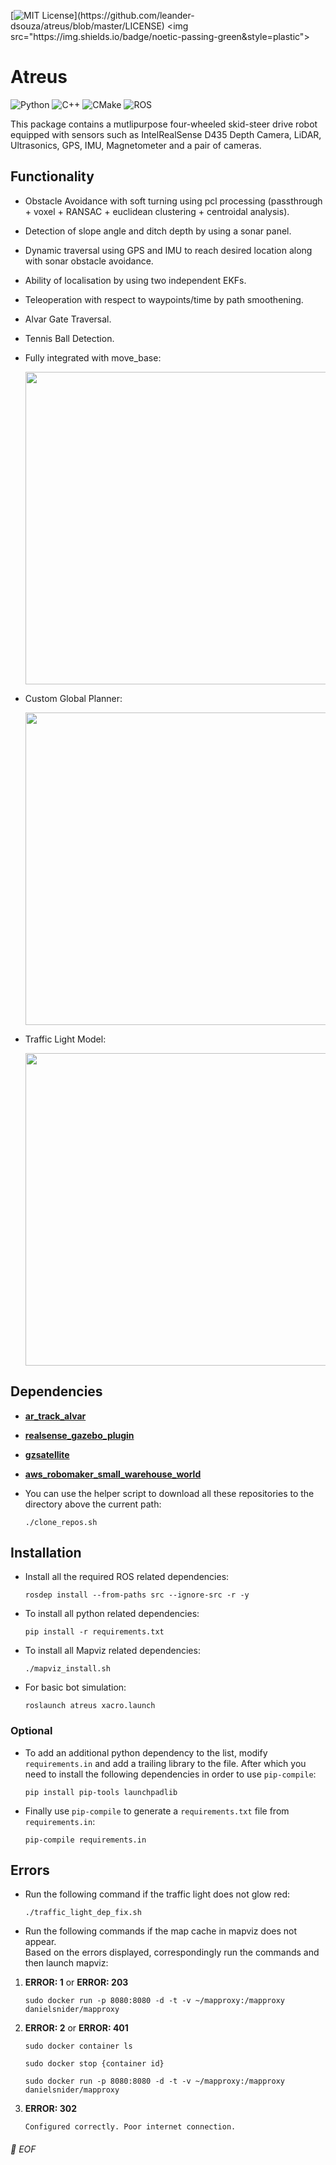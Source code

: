 [![MIT License](https://img.shields.io/apm/l/atomic-design-ui.svg?)](https://github.com/leander-dsouza/atreus/blob/master/LICENSE) <img src="https://img.shields.io/badge/noetic-passing-green&style=plastic">

# Atreus

![Python](https://img.shields.io/badge/-Python-black?style=plastic&logo=Python)
![C++](https://img.shields.io/badge/-C%2B%2B-00599C?style=plastic&logo=C%2B%2B)
![CMake](https://img.shields.io/badge/-CMake-064F8C?style=plastic&logo=CMake)
![ROS](https://img.shields.io/badge/-ROS-22314E?style=plastic&logo=ROS)

This package contains a mutlipurpose four-wheeled skid-steer drive robot equipped with sensors such as IntelRealSense D435 Depth Camera, LiDAR, Ultrasonics, GPS, IMU, Magnetometer and a pair of cameras.

Functionality
------------

* Obstacle Avoidance with soft turning using pcl processing (passthrough + voxel + RANSAC + euclidean clustering + centroidal analysis).

* Detection of slope angle and ditch depth by using a sonar panel.

* Dynamic traversal using GPS and IMU to reach desired location along with sonar obstacle avoidance.

* Ability of localisation by using two independent EKFs.

* Teleoperation with respect to waypoints/time by path smoothening.

* Alvar Gate Traversal.

* Tennis Ball Detection.

* Fully integrated with move_base:

    <img src="https://user-images.githubusercontent.com/45683974/157730479-41d8ed3b-a4d7-41ea-9225-6559e0346bec.gif" width="900" height="500">

* Custom Global Planner:

    <img src="https://user-images.githubusercontent.com/45683974/77653435-ad81da00-6f95-11ea-88cb-1e7cbcd500f9.gif" width="900" height="500">

* Traffic Light Model:

    <img src="https://user-images.githubusercontent.com/45683974/77582804-fab66b00-6f05-11ea-915e-847d5defb0b9.gif" width="900" height="500">

Dependencies
------------

* [**ar_track_alvar**](https://github.com/mojin-robotics/ar_track_alvar)
* [**realsense_gazebo_plugin**](https://github.com/SyrianSpock/realsense_gazebo_plugin)
* [**gzsatellite**](https://github.com/plusk01/gzsatellite)
* [**aws_robomaker_small_warehouse_world**](https://github.com/aws-robotics/aws-robomaker-small-warehouse-world)

* You can use the helper script to download all these repositories to the directory above the current path:

	  ./clone_repos.sh

Installation
------------

* Install all the required ROS related dependencies:

	  rosdep install --from-paths src --ignore-src -r -y

* To install all python related dependencies:

	  pip install -r requirements.txt

* To install all Mapviz related dependencies:

	  ./mapviz_install.sh

* For basic bot simulation:

	  roslaunch atreus xacro.launch

### Optional

* To add an additional python dependency to the list, modify `requirements.in` and add a trailing library to the file. After which you need to install the following dependencies in order to use `pip-compile`:

	  pip install pip-tools launchpadlib

* Finally use `pip-compile` to generate a `requirements.txt` file from `requirements.in`:

	  pip-compile requirements.in


Errors
------------
*  Run the following command if the traffic light does not glow red:

	   ./traffic_light_dep_fix.sh

* Run the following commands if the map cache in mapviz does not appear.<br/>Based on the errors displayed, correspondingly run the commands and then launch mapviz:

1) **ERROR: 1** or **ERROR: 203**

	   sudo docker run -p 8080:8080 -d -t -v ~/mapproxy:/mapproxy danielsnider/mapproxy

2) **ERROR: 2** or **ERROR: 401**

	   sudo docker container ls

	   sudo docker stop {container id}

	   sudo docker run -p 8080:8080 -d -t -v ~/mapproxy:/mapproxy danielsnider/mapproxy

3) **ERROR: 302**

	   Configured correctly. Poor internet connection.


###### 💾 EOF

